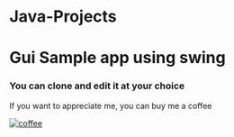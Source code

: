 # Java-Projects
<h1>Gui Sample app using swing</h1>
<h3>You can clone and edit it at your choice</h3>
<p>If you want to appreciate me, you can buy me a coffee</p>
<a href="https://www.buymeacoffee/hacksandcodes" target="_blank" ><img src="https://cdn.dribbble.com/users/4856525/screenshots/10620448/f1e64e20-5a12-4ad6-b7db-f0b4513da3d1.gif" alt="coffee" /> </a>

